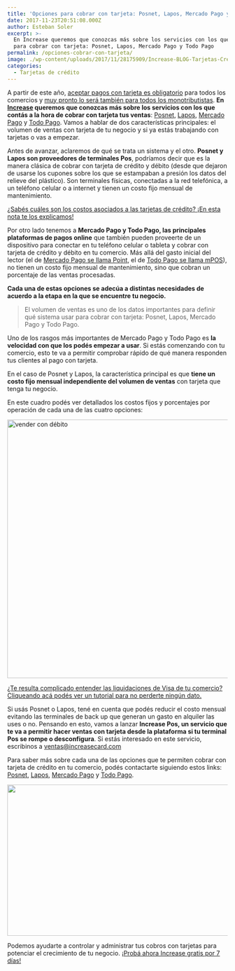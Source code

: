 ```yaml
---
title: 'Opciones para cobrar con tarjeta: Posnet, Lapos, Mercado Pago y Todo Pago'
date: 2017-11-23T20:51:08.000Z
author: Esteban Soler
excerpt: >-
  En Increase queremos que conozcas más sobre los servicios con los que contás
  para cobrar con tarjeta: Posnet, Lapos, Mercado Pago y Todo Pago
permalink: /opciones-cobrar-con-tarjeta/
image: ./wp-content/uploads/2017/11/28175909/Increase-BLOG-Tarjetas-Credito-01-1.png
categories:
  - Tarjetas de crédito
---
```

A partir de este año, <a href="https://www.increasecard.com/sobre-la-ley-de-tarjeta-de-debito-obligatoria/" target="_blank" rel="noopener">aceptar pagos con tarjeta es obligatorio</a> para todos los comercios y <a href="http://www.afip.gob.ar/debito/comerciosYmonotributistas.asp" target="_blank" rel="noopener">muy pronto lo será también para todos los monotributistas</a>. **En <a href="https://goo.gl/xPQStr" target="_blank" rel="noopener">Increase</a> queremos que conozcas más sobre los servicios con los que contás a la hora de cobrar con tarjeta tus ventas**: <a href="http://www.posnet.com.ar/" target="_blank" rel="noopener">Posnet</a>, <a href="http://www.lapos.com.ar/" target="_blank" rel="noopener">Lapos</a>, <a href="https://www.mercadopago.com.ar/" target="_blank" rel="noopener">Mercado Pago</a> y <a href="https://www.todopago.com.ar/" target="_blank" rel="noopener">Todo Pago</a>. Vamos a hablar de dos características principales: el volumen de ventas con tarjeta de tu negocio y si ya estás trabajando con tarjetas o vas a empezar.

Antes de avanzar, aclaremos de qué se trata un sistema y el otro. **Posnet y Lapos son proveedores de terminales Pos**, podríamos decir que es la manera clásica de cobrar con tarjeta de crédito y débito (desde que dejaron de usarse los cupones sobre los que se estampaban a presión los datos del relieve del plástico). Son terminales físicas, conectadas a la red telefónica, a un teléfono celular o a internet y tienen un costo fijo mensual de mantenimiento.

<a href="https://www.increasecard.com/los-comercios-y-las-tarjetas-de-credito-los-4-costos-asociados-a-las-tarjetas/" target="_blank" rel="noopener">¿Sabés cuáles son los costos asociados a las tarjetas de crédito? ¡En esta nota te los explicamos!</a>

Por otro lado tenemos a **Mercado Pago y Todo Pago, las principales plataformas de pagos online** que también pueden proveerte de un dispositivo para conectar en tu teléfono celular o tableta y cobrar con tarjeta de crédito y débito en tu comercio. Más allá del gasto inicial del lector (el de <a href="https://www.mercadopago.com.ar/lector-tarjetas-credito-point" target="_blank" rel="noopener">Mercado Pago se llama Point</a>, el de <a href="https://www.todopago.com.ar/cobrar/mpos" target="_blank" rel="noopener">Todo Pago se llama mPOS</a>), no tienen un costo fijo mensual de mantenimiento, sino que cobran un porcentaje de las ventas procesadas.

**Cada una de estas opciones se adecúa a distintas necesidades de acuerdo a la etapa en la que se encuentre tu negocio.**

> El volumen de ventas es uno de los datos importantes para definir qué sistema usar para cobrar con tarjeta: Posnet, Lapos, Mercado Pago y Todo Pago.

Uno de los rasgos más importantes de Mercado Pago y Todo Pago es **la velocidad con que los podés empezar a usar**. Si estás comenzando con tu comercio, esto te va a permitir comprobar rápido de qué manera responden tus clientes al pago con tarjeta.

En el caso de Posnet y Lapos, la característica principal es que **tiene un costo fijo mensual independiente del volumen de ventas** con tarjeta que tenga tu negocio.

En este cuadro podés ver detallados los costos fijos y porcentajes por operación de cada una de las cuatro opciones:

<img class="aligncenter wp-image-2970 size-full" src="https://d1nzec96y7u1ro.cloudfront.net/wp-content/uploads/2017/11/06173440/Costos-Abril-20181.jpg" alt="vender con débito" width="697" height="590" srcset="https://d1nzec96y7u1ro.cloudfront.net/wp-content/uploads/2017/11/06173440/Costos-Abril-20181.jpg 697w, https://d1nzec96y7u1ro.cloudfront.net/wp-content/uploads/2017/11/06173440/Costos-Abril-20181-300x254.jpg 300w" sizes="(max-width: 697px) 100vw, 697px" /> 

<a href="https://www.increasecard.com/visa-establecimientos-apende-a-leer-las-liquidaciones-de-tu-comercio/" target="_blank" rel="noopener">¿Te resulta complicado entender las liquidaciones de Visa de tu comercio? Cliqueando acá podés ver un tutorial para no perderte ningún dato.</a>

Si usás Posnet o Lapos, tené en cuenta que podés reducir el costo mensual evitando las terminales de back up que generan un gasto en alquiler las uses o no. Pensando en esto, vamos a lanzar **Increase Pos, un servicio que te va a permitir hacer ventas con tarjeta desde la plataforma si tu terminal Pos se rompe o desconfigura**. Si estás interesado en este servicio, escribinos a ventas@increasecard.com

Para saber más sobre cada una de las opciones que te permiten cobrar con tarjeta de crédito en tu comercio, podés contactarte siguiendo estos links: <a href="http://www.posnet.com.ar/" target="_blank" rel="noopener">Posnet</a>, <a href="http://www.lapos.com.ar/" target="_blank" rel="noopener">Lapos</a>, <a href="https://www.mercadopago.com.ar/" target="_blank" rel="noopener">Mercado Pago</a> y <a href="https://www.todopago.com.ar/" target="_blank" rel="noopener">Todo Pago</a>.

[<img class="aligncenter wp-image-2937 size-full" src="https://d1nzec96y7u1ro.cloudfront.net/wp-content/uploads/2018/02/04133256/Banner.png" alt="" width="1001" height="345" srcset="https://d1nzec96y7u1ro.cloudfront.net/wp-content/uploads/2018/02/04133256/Banner.png 1001w, https://d1nzec96y7u1ro.cloudfront.net/wp-content/uploads/2018/02/04133256/Banner-300x103.png 300w, https://d1nzec96y7u1ro.cloudfront.net/wp-content/uploads/2018/02/04133256/Banner-768x265.png 768w" sizes="(max-width: 1001px) 100vw, 1001px" />](https://goo.gl/xPQStr)

Podemos ayudarte a controlar y administrar tus cobros con tarjetas para potenciar el crecimiento de tu negocio. [¡Probá ahora Increase gratis por 7 días!](https://goo.gl/xPQStr)
